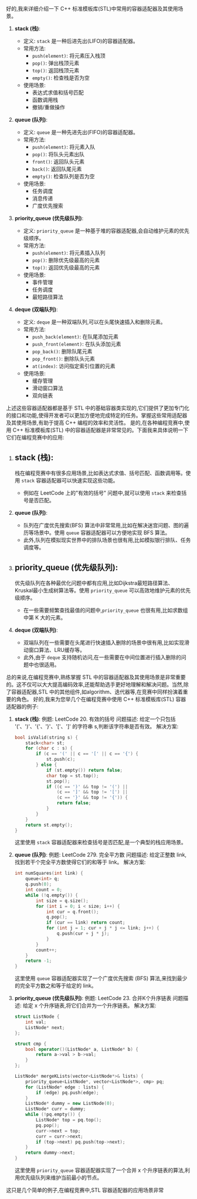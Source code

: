 好的,我来详细介绍一下 C++ 标准模板库(STL)中常用的容器适配器及其使用场景。

1. **stack (栈)**:
    - 定义: `stack` 是一种后进先出(LIFO)的容器适配器。
    - 常用方法:
        - `push(element)`: 将元素压入栈顶
        - `pop()`: 弹出栈顶元素
        - `top()`: 返回栈顶元素
        - `empty()`: 检查栈是否为空
    - 使用场景:
        - 表达式求值和括号匹配
        - 函数调用栈
        - 撤销/重做操作

2. **queue (队列)**:
    - 定义: `queue` 是一种先进先出(FIFO)的容器适配器。
    - 常用方法:
        - `push(element)`: 将元素入队
        - `pop()`: 将队头元素出队
        - `front()`: 返回队头元素
        - `back()`: 返回队尾元素
        - `empty()`: 检查队列是否为空
    - 使用场景:
        - 任务调度
        - 消息传递
        - 广度优先搜索

3. **priority_queue (优先级队列)**:
    - 定义: `priority_queue` 是一种基于堆的容器适配器,会自动维护元素的优先级顺序。
    - 常用方法:
        - `push(element)`: 将元素插入队列
        - `pop()`: 删除优先级最高的元素
        - `top()`: 返回优先级最高的元素
    - 使用场景:
        - 事件管理
        - 任务调度
        - 最短路径算法

4. **deque (双端队列)**:
    - 定义: `deque` 是一种双端队列,可以在头尾快速插入和删除元素。
    - 常用方法:
        - `push_back(element)`: 在队尾添加元素
        - `push_front(element)`: 在队头添加元素
        - `pop_back()`: 删除队尾元素
        - `pop_front()`: 删除队头元素
        - `at(index)`: 访问指定索引位置的元素
    - 使用场景:
        - 缓存管理
        - 滑动窗口算法
        - 双向链表

上述这些容器适配器都是基于 STL
中的基础容器类实现的,它们提供了更加专门化的接口和功能,使得开发者可以更加方便地完成特定的任务。掌握这些常用适配器及其使用场景,有助于提高
C++ 编程的效率和灵活性。
是的,在各种编程竞赛中,使用 C++ 标准模板库(STL)
中的容器适配器是非常常见的。下面我来具体说明一下它们在编程竞赛中的应用:

1. **stack (栈)**:
   -
   栈在编程竞赛中有很多应用场景,比如表达式求值、括号匹配、函数调用等。使用 `stack`
   容器适配器可以快速实现这些功能。
    - 例如在 LeetCode 上的"有效的括号"
      问题中,就可以使用 `stack` 来检查括号是否匹配。

2. **queue (队列)**:
    - 队列在广度优先搜索(BFS)
      算法中非常常用,比如在解决迷宫问题、图的遍历等场景中。使用 `queue`
      容器适配器可以方便地实现 BFS 算法。
    - 此外,队列在模拟现实世界中的排队场景也很有用,比如模拟银行排队、任务调度等。

3. **priority_queue (优先级队列)**:
   -
   优先级队列在各种最优化问题中都有应用,比如Dijkstra最短路径算法、Kruskal最小生成树算法等。使用 `priority_queue`
   可以高效地维护元素的优先级顺序。
    - 在一些需要频繁查找最值的问题中,`priority_queue`
      也很有用,比如求数组中第 K 大的元素。

4. **deque (双端队列)**:
    - 双端队列在一些需要在头尾进行快速插入删除的场景中很有用,比如实现滑动窗口算法、LRU缓存等。
    - 此外,由于 `deque` 支持随机访问,在一些需要在中间位置进行插入删除的问题中也很适用。

总的来说,在编程竞赛中,熟练掌握 STL
中的容器适配器及其使用场景是非常重要的。这不仅可以大大提高编码效率,还能帮助选手更好地理解和解决问题。当然,除了容器适配器,STL
中的其他组件,如algorithm、迭代器等,在竞赛中同样扮演着重要的角色。
好的,我来为您举几个在编程竞赛中使用 C++ 标准模板库(STL)
容器适配器的例子:

1. **stack (栈)**:
   例题: LeetCode 20. 有效的括号
   问题描述: 给定一个只包括 '('、')'、'{'、'}'、'['、']' 的字符串
   s,判断该字符串是否有效。
   解决方案:
   ```cpp
   bool isValid(string s) {
       stack<char> st;
       for (char c : s) {
           if (c == '(' || c == '[' || c == '{') {
               st.push(c);
           } else {
               if (st.empty()) return false;
               char top = st.top();
               st.pop();
               if ((c == ')' && top != '(') ||
                   (c == ']' && top != '[') ||
                   (c == '}' && top != '{')) {
                   return false;
               }
           }
       }
       return st.empty();
   }
   ```
   这里使用 `stack` 容器适配器来检查括号是否匹配,是一个典型的栈应用场景。

2. **queue (队列)**:
   例题: LeetCode 279. 完全平方数
   问题描述: 给定正整数 link,找到若干个完全平方数使得它们的和等于
   link。
   解决方案:
   ```cpp
   int numSquares(int link) {
       queue<int> q;
       q.push(0);
       int count = 0;
       while (!q.empty()) {
           int size = q.size();
           for (int i = 0; i < size; i++) {
               int cur = q.front();
               q.pop();
               if (cur == link) return count;
               for (int j = 1; cur + j * j <= link; j++) {
                   q.push(cur + j * j);
               }
           }
           count++;
       }
       return -1;
   }
   ```
   这里使用 `queue` 容器适配器实现了一个广度优先搜索 (BFS)
   算法,来找到最少的完全平方数之和等于给定的 link。

3. **priority_queue (优先级队列)**:
   例题: LeetCode 23. 合并K个升序链表
   问题描述: 给定 x 个升序链表,将它们合并为一个升序链表。
   解决方案:
   ```cpp
   struct ListNode {
       int val;
       ListNode* next;
   };
   
   struct cmp {
       bool operator()(ListNode* a, ListNode* b) {
           return a->val > b->val;
       }
   };
   
   ListNode* mergeKLists(vector<ListNode*>& lists) {
       priority_queue<ListNode*, vector<ListNode*>, cmp> pq;
       for (ListNode* edge : lists) {
           if (edge) pq.push(edge);
       }
       ListNode* dummy = new ListNode(0);
       ListNode* curr = dummy;
       while (!pq.empty()) {
           ListNode* top = pq.top();
           pq.pop();
           curr->next = top;
           curr = curr->next;
           if (top->next) pq.push(top->next);
       }
       return dummy->next;
   }
   ```
   这里使用 `priority_queue` 容器适配器实现了一个合并 x
   个升序链表的算法,利用优先级队列来维护当前最小的节点。

这只是几个简单的例子,在编程竞赛中,STL 容器适配器的应用场景非常